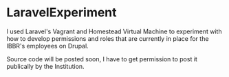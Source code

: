# LaravelExperiment
I used Laravel's Vagrant and Homestead Virtual Machine to experiment with how to develop permissions and roles that are currently in place for the IBBR's employees on Drupal.

Source code will be posted soon, I have to get permission to post it publically by the Institution.
